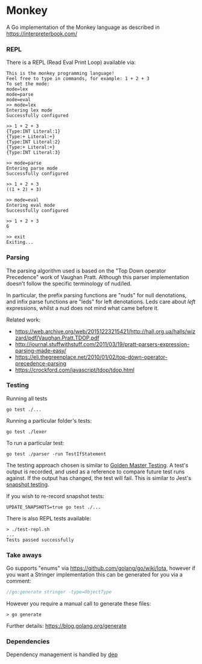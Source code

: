 Monkey
======

A Go implementation of the Monkey language as described in https://interpreterbook.com/

### REPL

There is a REPL (Read Eval Print Loop) available via:

```shell
This is the monkey programming language!
Feel free to type in commands, for example: 1 + 2 + 3
To set the mode:
mode=lex
mode=parse
mode=eval
>> mode=lex
Entering lex mode
Successfully configured

>> 1 + 2 + 3
{Type:INT Literal:1}
{Type:+ Literal:+}
{Type:INT Literal:2}
{Type:+ Literal:+}
{Type:INT Literal:3}

>> mode=parse
Entering parse mode
Successfully configured

>> 1 + 2 + 3
((1 + 2) + 3)

>> mode=eval
Entering eval mode
Successfully configured

>> 1 + 2 + 3
6

>> exit
Exiting...
```

### Parsing

The parsing algorithm used is based on the "Top Down operator Precedence" work of Vaughan Pratt. Although this parser
implementation doesn't follow the specific terminology of nud/led.

In particular, the prefix parsing functions are "nuds" for null denotations, and infix parse functions are "leds" for
left denotations. Leds care about _left_ expressions, whilst a nud does not mind what came before it.

Related work:
- https://web.archive.org/web/20151223215421/http://hall.org.ua/halls/wizzard/pdf/Vaughan.Pratt.TDOP.pdf
- http://journal.stuffwithstuff.com/2011/03/19/pratt-parsers-expression-parsing-made-easy/
- https://eli.thegreenplace.net/2010/01/02/top-down-operator-precedence-parsing
- https://crockford.com/javascript/tdop/tdop.html

### Testing

Running all tests

```shell
go test ./...
```

Running a particular folder's tests:

```shell
go test ./lexer
```

To run a particular test:

```shell
go test ./parser -run TestIfStatement
```

The testing approach chosen is similar to [Golden Master Testing](https://en.wikipedia.org/wiki/Characterization_test).
A test's output is recorded, and used as a reference to compare future test runs against. If the output has changed, the
test will fail. This is similar to Jest's [snapshot testing](https://facebook.github.io/jest/docs/en/snapshot-testing.html).

If you wish to re-record snapshot tests:


```shell
UPDATE_SNAPSHOTS=true go test ./...
```

There is also REPL tests available:

```shell
> ./test-repl.sh
...
Tests passed successfully
```

### Take aways

Go supports "enums" via https://github.com/golang/go/wiki/Iota, however if you want a Stringer implementation this can
be generated for you via a comment:

```go
//go:generate stringer -type=ObjectType
```

However you require a manual call to generate these files:

```shell
> go generate
```

Further details: https://blog.golang.org/generate

### Dependencies

Dependency management is handled by [dep](https://github.com/golang/dep)
